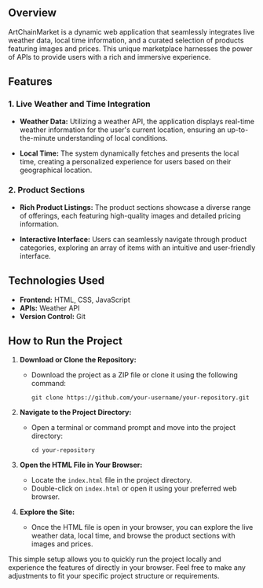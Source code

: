 ## Overview

ArtChainMarket is a dynamic web application that seamlessly integrates live weather data, local time information, and a curated selection of products featuring images and prices. This unique marketplace harnesses the power of APIs to provide users with a rich and immersive experience.

## Features

### 1. Live Weather and Time Integration

- **Weather Data:** Utilizing a weather API, the application displays real-time weather information for the user's current location, ensuring an up-to-the-minute understanding of local conditions.

- **Local Time:** The system dynamically fetches and presents the local time, creating a personalized experience for users based on their geographical location.

### 2. Product Sections

- **Rich Product Listings:** The product sections showcase a diverse range of offerings, each featuring high-quality images and detailed pricing information.

- **Interactive Interface:** Users can seamlessly navigate through product categories, exploring an array of items with an intuitive and user-friendly interface.

## Technologies Used

- **Frontend:** HTML, CSS, JavaScript
- **APIs:** Weather API
- **Version Control:** Git

## How to Run the Project

1. **Download or Clone the Repository:**
   - Download the project as a ZIP file or clone it using the following command:
     ```
     git clone https://github.com/your-username/your-repository.git
     ```

2. **Navigate to the Project Directory:**
   - Open a terminal or command prompt and move into the project directory:
     ```
     cd your-repository
     ```

3. **Open the HTML File in Your Browser:**
   - Locate the `index.html` file in the project directory.
   - Double-click on `index.html` or open it using your preferred web browser.

4. **Explore the Site:**
   - Once the HTML file is open in your browser, you can explore the live weather data, local time, and browse the product sections with images and prices.

This simple setup allows you to quickly run the project locally and experience the features of  directly in your browser. Feel free to make any adjustments to fit your specific project structure or requirements.
